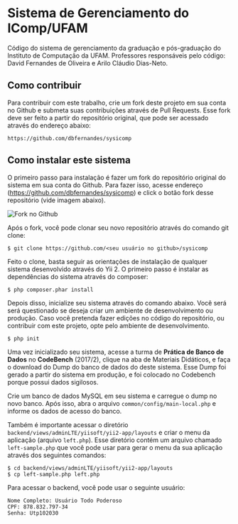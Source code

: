 # Sistema de Gerenciamento do IComp/UFAM

Código do sistema de gerenciamento da graduação e pós-graduação do Instituto de Computação da UFAM. Professores responsáveis pelo código: David Fernandes de Oliveira e Arilo Cláudio Dias-Neto.

## Como contribuir

Para contribuir com este trabalho, crie um fork deste projeto em sua conta no Github e submeta suas contribuições através de Pull Requests. Esse fork deve ser feito a partir do repositório original, que pode ser acessado através do endereço abaixo:

```
https://github.com/dbfernandes/sysicomp
```

## Como instalar este sistema

O primeiro passo para instalação é fazer um fork do repositório original do sistema em sua conta do Github. Para fazer isso, acesse endereço (https://github.com/dbfernandes/sysicomp) e click o botão fork desse repositório (vide imagem abaixo).

![Fork no Github](http://coyote.icomp.ufam.edu.br/sysicomp/fork.png)

Após o fork, você pode clonar seu novo repositório através do comando git clone:

```
$ git clone https://github.com/<seu usuário no github>/sysicomp
```

Feito o clone, basta seguir as orientações de instalação de qualquer sistema desenvolvido através do Yii 2. O primeiro passo é instalar as dependências do sistema através do composer:

```
$ php composer.phar install
```

Depois disso, inicialize seu sistema através do comando abaixo. Você será será questionado se deseja criar um ambiente de desenvolvimento ou produção. Caso você pretenda fazer edições no código do repositório, ou contribuir com este projeto, opte pelo ambiente de desenvolvimento.

```
$ php init
```

Uma vez inicializado seu sistema, acesse a turma de **Prática de Banco de Dados** no **CodeBench** (2017/2), clique na aba de Materiais Didáticos, e faça o download do Dump do banco de dados do deste sistema. Esse Dump foi gerado a partir do sistema em produção, e foi colocado no Codebench porque possui dados sigilosos.

Crie um banco de dados MySQL em seu sistema e carregue o dump no novo banco. Após isso, abra o arquivo `common/config/main-local.php` e informe os dados de acesso do banco.

Também é importante acessar o diretório `backend/views/adminLTE/yiisoft/yii2-app/layouts` e criar o menu da aplicação (arquivo `left.php`). Esse diretório contém um arquivo chamado `left-sample.php` que você pode usar para gerar o menu da sua aplicação através dos seguintes comandos:

```
$ cd backend/views/adminLTE/yiisoft/yii2-app/layouts
$ cp left-sample.php left.php
```
Para acessar o backend, você pode usar o seguinte usuário:

```
Nome Completo: Usuário Todo Poderoso
CPF: 878.832.797-34
Senha: Utp102030
```

